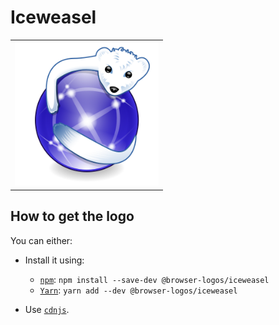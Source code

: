 Iceweasel
=========

<!-- markdownlint-disable line-length no-inline-html -->
<table>
    <tr height=240>
        <td>
            <a href="https://github.com/alrra/browser-logos/tree/a47e61ccd95e001f47693afcfd1c66e089983d1c/src/archive/iceweasel">
                <img width=230 src="https://raw.githubusercontent.com/alrra/browser-logos/a47e61ccd95e001f47693afcfd1c66e089983d1c/src/archive/iceweasel/iceweasel.svg?sanitize=true" alt="Iceweasel browser logo">
            </a>
        </td>
    </tr>
</table>
<!-- markdownlint-enable line-length no-inline-html -->

How to get the logo
-------------------

You can either:

* Install it using:

  * [`npm`][npm]: `npm install --save-dev @browser-logos/iceweasel`
  * [`Yarn`][yarn]: `yarn add --dev @browser-logos/iceweasel`

* Use [`cdnjs`][cdnjs].

<!-- Link labels: -->

[cdnjs]: https://cdnjs.com/libraries/browser-logos
[npm]: https://www.npmjs.com/
[yarn]: https://yarnpkg.com/
